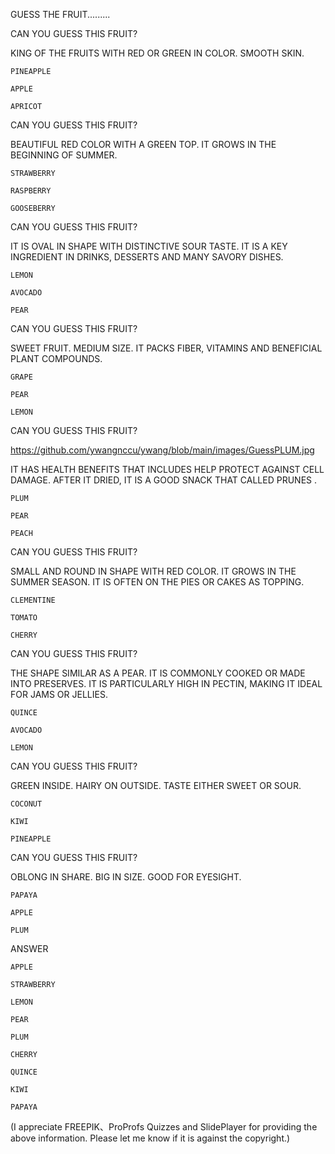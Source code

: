 GUESS THE FRUIT.........


CAN YOU GUESS THIS FRUIT?

KING OF THE FRUITS WITH RED OR GREEN IN COLOR. SMOOTH SKIN.

    PINEAPPLE

    APPLE

    APRICOT

 

CAN YOU GUESS THIS FRUIT?

BEAUTIFUL RED COLOR WITH A GREEN TOP. IT GROWS IN THE BEGINNING OF SUMMER.

    STRAWBERRY

    RASPBERRY

    GOOSEBERRY

 

CAN YOU GUESS THIS FRUIT?

IT IS OVAL IN SHAPE WITH DISTINCTIVE SOUR TASTE. IT IS A KEY INGREDIENT IN DRINKS, DESSERTS AND MANY SAVORY DISHES.

    LEMON

    AVOCADO

    PEAR

 

CAN YOU GUESS THIS FRUIT?

SWEET FRUIT. MEDIUM SIZE. IT PACKS FIBER, VITAMINS AND BENEFICIAL PLANT COMPOUNDS.

    GRAPE

    PEAR

    LEMON

 

CAN YOU GUESS THIS FRUIT?

https://github.com/ywangnccu/ywang/blob/main/images/GuessPLUM.jpg

IT HAS HEALTH BENEFITS THAT INCLUDES HELP PROTECT AGAINST CELL DAMAGE. AFTER IT DRIED, IT IS A GOOD SNACK THAT CALLED PRUNES .

    PLUM

    PEAR

    PEACH

 

CAN YOU GUESS THIS FRUIT?

SMALL AND ROUND IN SHAPE WITH RED COLOR. IT GROWS IN THE SUMMER SEASON. IT IS OFTEN ON THE PIES OR CAKES AS TOPPING.

    CLEMENTINE

    TOMATO

    CHERRY

 

CAN YOU GUESS THIS FRUIT?

THE SHAPE SIMILAR AS A PEAR. IT IS COMMONLY COOKED OR MADE INTO PRESERVES. IT IS PARTICULARLY HIGH IN PECTIN, MAKING IT IDEAL FOR JAMS OR JELLIES.

    QUINCE

    AVOCADO

    LEMON

 

CAN YOU GUESS THIS FRUIT?

GREEN INSIDE. HAIRY ON OUTSIDE. TASTE EITHER SWEET OR SOUR.

    COCONUT

    KIWI

    PINEAPPLE

 

CAN YOU GUESS THIS FRUIT?

OBLONG IN SHARE. BIG IN SIZE. GOOD FOR EYESIGHT.

    PAPAYA

    APPLE

    PLUM

 


ANSWER

    APPLE

    STRAWBERRY

    LEMON

    PEAR

    PLUM

    CHERRY

    QUINCE

    KIWI

    PAPAYA

 

(I appreciate FREEPIK、ProProfs Quizzes and SlidePlayer for providing the above information. Please let me know if it is against the copyright.)
